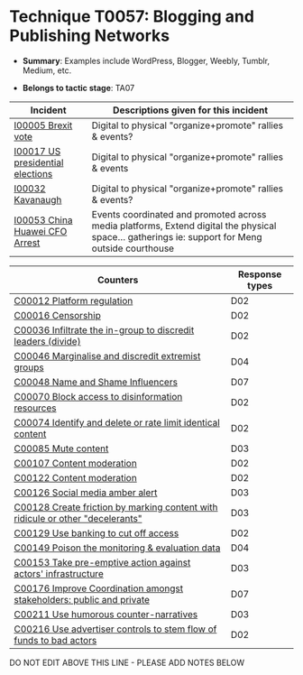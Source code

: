 # Technique T0057: Blogging and Publishing Networks

* **Summary**: Examples include WordPress, Blogger, Weebly, Tumblr, Medium, etc. 

* **Belongs to tactic stage**: TA07


| Incident | Descriptions given for this incident |
| -------- | -------------------- |
| [I00005 Brexit vote](../generated_pages/incidents/I00005.md) | Digital to physical "organize+promote" rallies & events? |
| [I00017 US presidential elections](../generated_pages/incidents/I00017.md) | Digital to physical "organize+promote" rallies & events |
| [I00032 Kavanaugh](../generated_pages/incidents/I00032.md) | Digital to physical "organize+promote" rallies & events? |
| [I00053 China Huawei CFO Arrest](../generated_pages/incidents/I00053.md) | Events coordinated and promoted across media platforms, Extend digital the physical space… gatherings ie: support for Meng outside courthouse |



| Counters | Response types |
| -------- | -------------- |
| [C00012 Platform regulation](../generated_pages/counters/C00012.md) | D02 |
| [C00016 Censorship](../generated_pages/counters/C00016.md) | D02 |
| [C00036 Infiltrate the in-group to discredit leaders (divide)](../generated_pages/counters/C00036.md) | D02 |
| [C00046 Marginalise and discredit extremist groups](../generated_pages/counters/C00046.md) | D04 |
| [C00048 Name and Shame Influencers](../generated_pages/counters/C00048.md) | D07 |
| [C00070 Block access to disinformation resources](../generated_pages/counters/C00070.md) | D02 |
| [C00074 Identify and delete or rate limit identical content](../generated_pages/counters/C00074.md) | D02 |
| [C00085 Mute content](../generated_pages/counters/C00085.md) | D03 |
| [C00107 Content moderation](../generated_pages/counters/C00107.md) | D02 |
| [C00122 Content moderation](../generated_pages/counters/C00122.md) | D02 |
| [C00126 Social media amber alert](../generated_pages/counters/C00126.md) | D03 |
| [C00128 Create friction by marking content with ridicule or other "decelerants"](../generated_pages/counters/C00128.md) | D03 |
| [C00129 Use banking to cut off access ](../generated_pages/counters/C00129.md) | D02 |
| [C00149 Poison the monitoring & evaluation data](../generated_pages/counters/C00149.md) | D04 |
| [C00153 Take pre-emptive action against actors' infrastructure](../generated_pages/counters/C00153.md) | D03 |
| [C00176 Improve Coordination amongst stakeholders: public and private](../generated_pages/counters/C00176.md) | D07 |
| [C00211 Use humorous counter-narratives](../generated_pages/counters/C00211.md) | D03 |
| [C00216 Use advertiser controls to stem flow of funds to bad actors](../generated_pages/counters/C00216.md) | D02 |


DO NOT EDIT ABOVE THIS LINE - PLEASE ADD NOTES BELOW